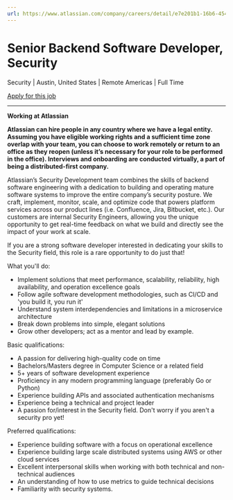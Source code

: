 ```yaml
---
url: https://www.atlassian.com/company/careers/detail/e7e201b1-16b6-454c-b64b-1dc349d10b25
---
```

# Senior Backend Software Developer, Security

Security | Austin, United States | Remote Americas | Full Time

[Apply for this job](https://jobs.lever.co/atlassian/e7e201b1-16b6-454c-b64b-1dc349d10b25/apply)

---

**Working at Atlassian**

**Atlassian can hire people in any country where we have a legal entity. Assuming you have eligible working rights and a sufficient time zone overlap with your team, you can choose to work remotely or return to an office as they reopen (unless it’s necessary for your role to be performed in the office). Interviews and onboarding are conducted virtually, a part of being a distributed-first company.**

Atlassian’s Security Development team combines the skills of backend software engineering with a dedication to building and operating mature software systems to improve the entire company’s security posture. We craft, implement, monitor, scale, and optimize code that powers platform services across our product lines (i.e. Confluence, Jira, Bitbucket, etc.). Our customers are internal Security Engineers, allowing you the unique opportunity to get real-time feedback on what we build and directly see the impact of your work at scale.

If you are a strong software developer interested in dedicating your skills to the Security field, this role is a rare opportunity to do just that!

What you'll do:

-   Implement solutions that meet performance, scalability, reliability, high availability, and operation excellence goals
-   Follow agile software development methodologies, such as CI/CD and 'you build it, you run it'
-   Understand system interdependencies and limitations in a microservice architecture
-   Break down problems into simple, elegant solutions
-   Grow other developers; act as a mentor and lead by example.

Basic qualifications:

-   A passion for delivering high-quality code on time
-   Bachelors/Masters degree in Computer Science or a related field
-   5+ years of software development experience
-   Proficiency in any modern programming language (preferably Go or Python)
-   Experience building APIs and associated authentication mechanisms
-   Experience being a technical and project leader
-   A passion for/interest in the Security field. Don't worry if you aren't a security pro yet!

Preferred qualifications:

-   Experience building software with a focus on operational excellence
-   Experience building large scale distributed systems using AWS or other cloud services
-   Excellent interpersonal skills when working with both technical and non-technical audiences
-   An understanding of how to use metrics to guide technical decisions
-   Familiarity with security systems.